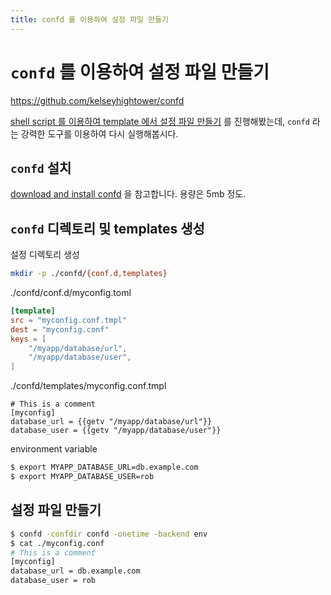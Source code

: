 ```yaml
---
title: confd 를 이용하여 설정 파일 만들기
---
```


# `confd` 를 이용하여 설정 파일 만들기

<https://github.com/kelseyhightower/confd>

[shell script 를 이용하여 template 에서 설정 파일 만들기](../create-file-from-template.md) 를 진행해봤는데, 
`confd` 라는 강력한 도구를 이용하여 다시 실행해봅시다.

## `confd` 설치

[download and install confd](https://github.com/kelseyhightower/confd/blob/master/docs/installation.md) 을 참고합니다.
용량은 5mb 정도.

## `confd` 디렉토리 및 templates 생성 

설정 디렉토리 생성 

``` bash
mkdir -p ./confd/{conf.d,templates}
```

./confd/conf.d/myconfig.toml

``` toml
[template]
src = "myconfig.conf.tmpl"
dest = "myconfig.conf"
keys = [
    "/myapp/database/url",
    "/myapp/database/user",
]

```

./confd/templates/myconfig.conf.tmpl

```
# This is a comment
[myconfig]
database_url = {{getv "/myapp/database/url"}}
database_user = {{getv "/myapp/database/user"}}
```

environment variable

``` bash
$ export MYAPP_DATABASE_URL=db.example.com
$ export MYAPP_DATABASE_USER=rob
```

## 설정 파일 만들기


``` bash
$ confd -confdir confd -onetime -backend env
$ cat ./myconfig.conf
# This is a comment
[myconfig]
database_url = db.example.com
database_user = rob
```
